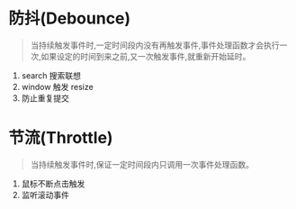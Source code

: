 # 防抖(Debounce)
> 当持续触发事件时,一定时间段内没有再触发事件,事件处理函数才会执行一次,如果设定的时间到来之前,又一次触发事件,就重新开始延时。
1. search 搜索联想
2. window 触发 resize
3. 防止重复提交 


# 节流(Throttle)
> 当持续触发事件时,保证一定时间段内只调用一次事件处理函数。
1. 鼠标不断点击触发
2. 监听滚动事件